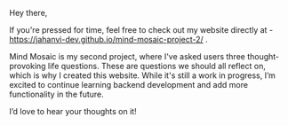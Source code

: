 Hey there, <br>

If you're pressed for time, feel free to check out my website directly at - https://jahanvi-dev.github.io/mind-mosaic-project-2/ .<br>

Mind Mosaic is my second project, where I've asked users three thought-provoking life questions. These are questions we should all reflect on, which is why I created this website. While it's still a work in progress, I’m excited to continue learning backend development and add more functionality in the future. <br>

I’d love to hear your thoughts on it!
